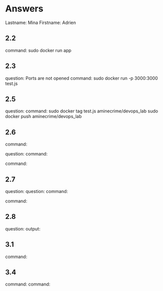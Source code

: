 # Answers
Lastname: Mina
Firstname: Adrien

## 2.2
command: sudo docker run app

## 2.3
question: Ports are not opened
command: sudo docker run -p 3000:3000 test.js

## 2.5
question:
command: sudo docker tag test.js aminecrime/devops_lab
sudo docker push aminecrime/devops_lab

## 2.6
command:

question:
command:

command:

## 2.7
question:
question:
command:

command:

## 2.8
question:
output:

## 3.1
command:

## 3.4
command:
command:
